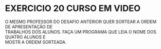 # EXERCICIO 20 CURSO EM VIDEO

O MESMO PROFESSOR DO DESAFIO ANTERIOR QUER SORTEAR A ORDEM  DE APRESENTAÇÃO DE\
TRABALHOS DOS ALUNOS. FAÇA UM PROGRAMA QUE LEIA O NOME DOS QUATRO ALUNOS E\
MOSTR A ORDEM SORTEADA.
